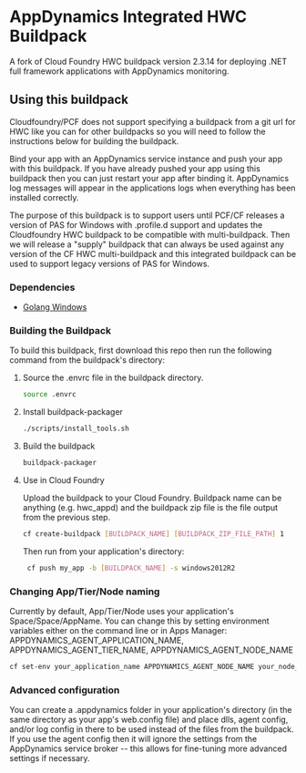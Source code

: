 # AppDynamics Integrated HWC Buildpack

A fork of Cloud Foundry HWC buildpack version 2.3.14 for deploying .NET full framework applications with AppDynamics monitoring.

## Using this buildpack

Cloudfoundry/PCF does not support specifying a buildpack from a git url for HWC like you can for other buildpacks so you will need to follow the instructions below for building the buildpack.

Bind your app with an AppDynamics service instance and push your app with this buildpack. If you have already pushed your app using this buildpack then you can just restart your app after binding it.
AppDynamics log messages will appear in the applications logs when everything has been installed correctly.

The purpose of this buildpack is to support users until PCF/CF releases a version of PAS for Windows with .profile.d support and updates the Cloudfoundry HWC buildpack to be compatible with multi-buildpack. Then we will release a "supply" buildpack that can always be used against any version of the CF HWC multi-buildpack and this integrated buildpack can be used to support legacy versions of PAS for Windows.

### Dependencies
- [Golang Windows](https://golang.org/dl/)

### Building the Buildpack

To build this buildpack, first download this repo then run the following command from the buildpack's directory:

1. Source the .envrc file in the buildpack directory.

   ```bash
   source .envrc
   ```

1. Install buildpack-packager

    ```bash
    ./scripts/install_tools.sh
    ```

1. Build the buildpack

    ```bash
    buildpack-packager
    ```

1. Use in Cloud Foundry

   Upload the buildpack to your Cloud Foundry. Buildpack name can be anything (e.g. hwc_appd) and the buildpack zip file is the file output from the previous step. 

    ```bash
    cf create-buildpack [BUILDPACK_NAME] [BUILDPACK_ZIP_FILE_PATH] 1
    ```
   Then run from your application's directory:
   ```bash
    cf push my_app -b [BUILDPACK_NAME] -s windows2012R2
    ```

### Changing App/Tier/Node naming

Currently by default, App/Tier/Node uses your application's Space/Space/AppName. You can change this by setting environment variables either on the command line or in Apps Manager:
APPDYNAMICS_AGENT_APPLICATION_NAME, APPDYNAMICS_AGENT_TIER_NAME, APPDYNAMICS_AGENT_NODE_NAME
```bash
cf set-env your_application_name APPDYNAMICS_AGENT_NODE_NAME your_node_name
```

### Advanced configuration

You can create a .appdynamics folder in your application's directory (in the same directory as your app's web.config file) and place dlls, agent config, and/or log config in there to be used instead of the files from the buildpack. If you use the agent config then it will ignore the settings from the AppDynamics service broker -- this allows for fine-tuning more advanced settings if necessary.

